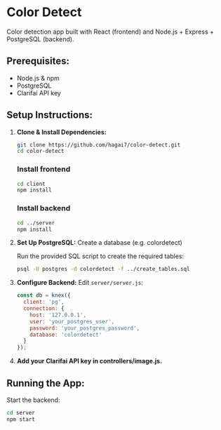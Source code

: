 # **Color Detect**
Color detection app built with React (frontend) and Node.js + Express + PostgreSQL (backend).

## **Prerequisites:**
- Node.js & npm
- PostgreSQL
- Clarifai API key

## **Setup Instructions:**
1. **Clone & Install Dependencies:**
    ```bash
    git clone https://github.com/hagai7/color-detect.git
    cd color-detect
    ```

    ### **Install frontend**
    ```bash
    cd client
    npm install
    ```

    ### **Install backend**
    ```bash
    cd ../server
    npm install
    ```

2. **Set Up PostgreSQL:**
    Create a database (e.g. colordetect)

    Run the provided SQL script to create the required tables:
    ```bash
    psql -U postgres -d colordetect -f ../create_tables.sql
    ```

3. **Configure Backend:**
    Edit `server/server.js`:
    ```javascript
    const db = knex({
      client: 'pg',
      connection: {
        host: '127.0.0.1',
        user: 'your_postgres_user',
        password: 'your_postgres_password',
        database: 'colordetect'
      }
    });
    ```

4. **Add your Clarifai API key in controllers/image.js.**

## **Running the App:**
Start the backend:
```bash
cd server
npm start
